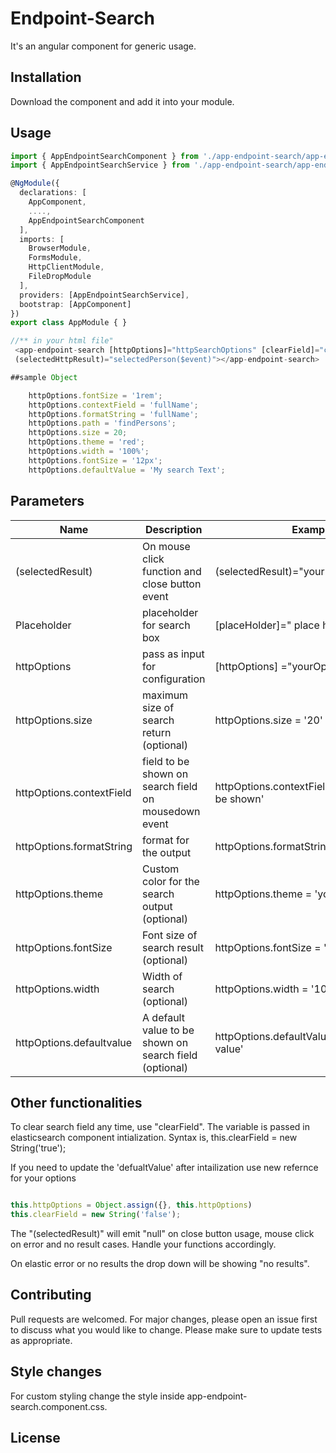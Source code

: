 # Endpoint-Search

It's an angular component for generic usage.

## Installation

Download the component and add it into your module.

## Usage

```TypeScript
import { AppEndpointSearchComponent } from './app-endpoint-search/app-endpoint-search.component';
import { AppEndpointSearchService } from './app-endpoint-search/app-endpoint-search.service';

@NgModule({
  declarations: [
    AppComponent,
    ....,
    AppEndpointSearchComponent
  ],
  imports: [
    BrowserModule,
    FormsModule,
    HttpClientModule,
    FileDropModule
  ],
  providers: [AppEndpointSearchService],
  bootstrap: [AppComponent]
})
export class AppModule { }

//** in your html file"
 <app-endpoint-search [httpOptions]="httpSearchOptions" [clearField]="clearField"[placeHolder]="'Search Principal Investigator'"
 (selectedHttpResult)="selectedPerson($event)"></app-endpoint-search>

##sample Object

    httpOptions.fontSize = '1rem';
    httpOptions.contextField = 'fullName';
    httpOptions.formatString = 'fullName';
    httpOptions.path = 'findPersons';
    httpOptions.size = 20;
    httpOptions.theme = 'red';
    httpOptions.width = '100%';
    httpOptions.fontSize = '12px';
    httpOptions.defaultValue = 'My search Text';
```

## Parameters
Name  | Description | Example | 
------------- | ------------- | -------------
(selectedResult)  | On mouse click function and close button event | (selectedResult)="yourFunction($event)"
Placeholder  | placeholder for search box| [placeHolder]=" place holder values" 
httpOptions  | pass as input for configuration | [httpOptions] ="yourOptions"
httpOptions.size  | maximum size of search return (optional) | httpOptions.size = '20'
httpOptions.contextField | field to be shown on search field on mousedown event  |  httpOptions.contextField = 'index field to be shown'
httpOptions.formatString  | format for the output | httpOptions.formatString = 'firstindex | secondIndex'
httpOptions.theme | Custom color for the search output (optional) | httpOptions.theme = 'your color'
httpOptions.fontSize  | Font size of search result (optional)  | httpOptions.fontSize = '20px'
httpOptions.width  | Width  of search (optional) | httpOptions.width = '100%'
httpOptions.defaultvalue  | A default value to be shown on search field (optional)  | httpOptions.defaultValue = 'Your Default value'

## Other functionalities


To clear search field any time, use "clearField". The variable is passed in elasticsearch component intialization. Syntax is, this.clearField = new String('true');

If you need to update the 'defualtValue' after intailization use new refernce for your options

```TypeScript

this.httpOptions = Object.assign({}, this.httpOptions) 
this.clearField = new String('false');

```


The "(selectedResult)" will emit "null" on close button usage, mouse click on error and no result cases. Handle your functions accordingly.

On elastic error or no results the drop down will be showing "no results".

## Contributing
Pull requests are welcomed. For major changes, please open an issue first to discuss what you would like to change.
Please make sure to update tests as appropriate.

## Style changes
 For custom styling change the style inside app-endpoint-search.component.css.

## License
